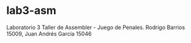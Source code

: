 # lab3-asm
Laboratorio 3 Taller de Assembler - Juego de Penales. Rodrigo Barrios 15009, Juan Andrés García 15046
